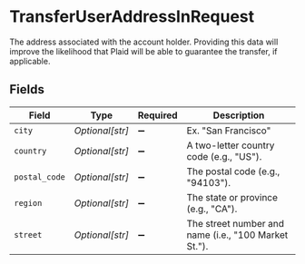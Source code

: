 # TransferUserAddressInRequest

The address associated with the account holder. Providing this data will improve the likelihood that Plaid will be able to guarantee the transfer, if applicable.


## Fields

| Field                                                | Type                                                 | Required                                             | Description                                          |
| ---------------------------------------------------- | ---------------------------------------------------- | ---------------------------------------------------- | ---------------------------------------------------- |
| `city`                                               | *Optional[str]*                                      | :heavy_minus_sign:                                   | Ex. "San Francisco"                                  |
| `country`                                            | *Optional[str]*                                      | :heavy_minus_sign:                                   | A two-letter country code (e.g., "US").              |
| `postal_code`                                        | *Optional[str]*                                      | :heavy_minus_sign:                                   | The postal code (e.g., "94103").                     |
| `region`                                             | *Optional[str]*                                      | :heavy_minus_sign:                                   | The state or province (e.g., "CA").                  |
| `street`                                             | *Optional[str]*                                      | :heavy_minus_sign:                                   | The street number and name (i.e., "100 Market St."). |